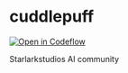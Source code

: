 # cuddlepuff

[![Open in Codeflow](https://developer.stackblitz.com/img/open_in_codeflow.svg)](https:///pr.new/starlarkstudios/cuddlepuff)

Starlarkstudios AI community
